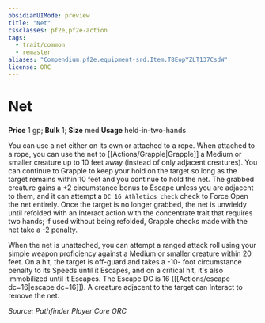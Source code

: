```yaml
---
obsidianUIMode: preview
title: "Net"
cssclasses: pf2e,pf2e-action
tags:
  - trait/common
  - remaster
aliases: "Compendium.pf2e.equipment-srd.Item.T8EopYZLT137CsdW"
license: ORC
---
```

# Net

### 


**Price** 1 gp; 
**Bulk** 1; **Size** med
**Usage** held-in-two-hands

You can use a net either on its own or attached to a rope. When attached to a rope, you can use the net to [[Actions/Grapple|Grapple]] a Medium or smaller creature up to 10 feet away (instead of only adjacent creatures). You can continue to Grapple to keep your hold on the target so long as the target remains within 10 feet and you continue to hold the net. The grabbed creature gains a +2 circumstance bonus to Escape unless you are adjacent to them, and it can attempt a `DC 16 Athletics check` check to Force Open the net entirely. Once the target is no longer grabbed, the net is unwieldy until refolded with an Interact action with the concentrate trait that requires two hands; if used without being refolded, Grapple checks made with the net take a -2 penalty.

When the net is unattached, you can attempt a ranged attack roll using your simple weapon proficiency against a Medium or smaller creature within 20 feet. On a hit, the target is off-guard and takes a -10- foot circumstance penalty to its Speeds until it Escapes, and on a critical hit, it's also immobilized until it Escapes. The Escape DC is 16 ([[Actions/escape dc=16|escape dc=16]]). A creature adjacent to the target can Interact to remove the net.

*Source: Pathfinder Player Core*
*ORC*